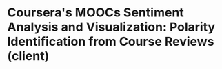 Coursera's MOOCs Sentiment Analysis and Visualization: Polarity Identification from Course Reviews (client)
===========================================================================================================